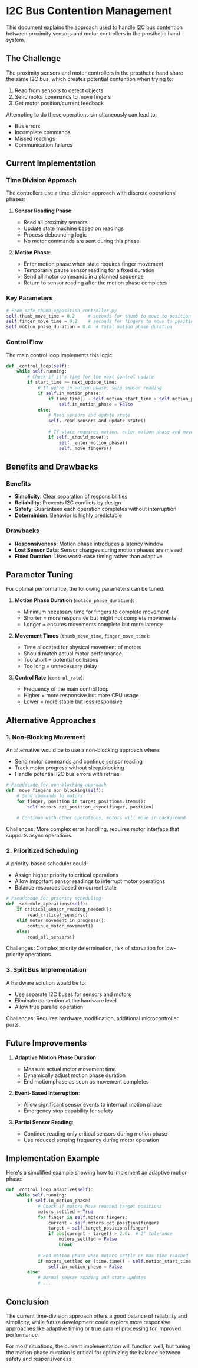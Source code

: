 # I2C Bus Contention Management

This document explains the approach used to handle I2C bus contention between proximity sensors and motor controllers in the prosthetic hand system.

## The Challenge

The proximity sensors and motor controllers in the prosthetic hand share the same I2C bus, which creates potential contention when trying to:
1. Read from sensors to detect objects
2. Send motor commands to move fingers
3. Get motor position/current feedback

Attempting to do these operations simultaneously can lead to:
- Bus errors
- Incomplete commands
- Missed readings
- Communication failures

## Current Implementation

### Time Division Approach

The controllers use a time-division approach with discrete operational phases:

1. **Sensor Reading Phase**:
   - Read all proximity sensors
   - Update state machine based on readings
   - Process debouncing logic
   - No motor commands are sent during this phase

2. **Motion Phase**:
   - Enter motion phase when state requires finger movement
   - Temporarily pause sensor reading for a fixed duration
   - Send all motor commands in a planned sequence
   - Return to sensor reading after the motion phase completes

### Key Parameters

```python
# From safe_thumb_opposition_controller.py
self.thumb_move_time = 0.2     # seconds for thumb to move to position
self.finger_move_time = 0.2    # seconds for fingers to move to position
self.motion_phase_duration = 0.4  # Total motion phase duration
```

### Control Flow

The main control loop implements this logic:

```python
def _control_loop(self):
    while self.running:
        # Check if it's time for the next control update
        if start_time >= next_update_time:
            # If we're in motion phase, skip sensor reading
            if self.in_motion_phase:
                if time.time() - self.motion_start_time > self.motion_phase_duration:
                    self.in_motion_phase = False
            else:
                # Read sensors and update state
                self._read_sensors_and_update_state()
                
                # If state requires motion, enter motion phase and move fingers
                if self._should_move():
                    self._enter_motion_phase()
                    self._move_fingers()
```

## Benefits and Drawbacks

### Benefits
- **Simplicity**: Clear separation of responsibilities
- **Reliability**: Prevents I2C conflicts by design
- **Safety**: Guarantees each operation completes without interruption
- **Determinism**: Behavior is highly predictable

### Drawbacks
- **Responsiveness**: Motion phase introduces a latency window
- **Lost Sensor Data**: Sensor changes during motion phases are missed
- **Fixed Duration**: Uses worst-case timing rather than adaptive

## Parameter Tuning

For optimal performance, the following parameters can be tuned:

1. **Motion Phase Duration** (`motion_phase_duration`):
   - Minimum necessary time for fingers to complete movement
   - Shorter = more responsive but might not complete movements
   - Longer = ensures movements complete but more latency

2. **Movement Times** (`thumb_move_time`, `finger_move_time`):
   - Time allocated for physical movement of motors
   - Should match actual motor performance
   - Too short = potential collisions
   - Too long = unnecessary delay

3. **Control Rate** (`control_rate`):
   - Frequency of the main control loop
   - Higher = more responsive but more CPU usage
   - Lower = more stable but less responsive

## Alternative Approaches

### 1. Non-Blocking Movement

An alternative would be to use a non-blocking approach where:
- Send motor commands and continue sensor reading
- Track motor progress without sleep/blocking
- Handle potential I2C bus errors with retries

```python
# Pseudocode for non-blocking approach
def _move_fingers_non_blocking(self):
    # Send commands to motors
    for finger, position in target_positions.items():
        self.motors.set_position_async(finger, position)
    
    # Continue with other operations, motors will move in background
```

Challenges: More complex error handling, requires motor interface that supports async operations.

### 2. Prioritized Scheduling

A priority-based scheduler could:
- Assign higher priority to critical operations
- Allow important sensor readings to interrupt motor operations
- Balance resources based on current state

```python
# Pseudocode for priority scheduling
def _schedule_operations(self):
    if critical_sensor_reading_needed():
        read_critical_sensors()
    elif motor_movement_in_progress():
        continue_motor_movement()
    else:
        read_all_sensors()
```

Challenges: Complex priority determination, risk of starvation for low-priority operations.

### 3. Split Bus Implementation

A hardware solution would be to:
- Use separate I2C buses for sensors and motors
- Eliminate contention at the hardware level
- Allow true parallel operation

Challenges: Requires hardware modification, additional microcontroller ports.

## Future Improvements

1. **Adaptive Motion Phase Duration**:
   - Measure actual motor movement time
   - Dynamically adjust motion phase duration
   - End motion phase as soon as movement completes

2. **Event-Based Interruption**:
   - Allow significant sensor events to interrupt motion phase
   - Emergency stop capability for safety

3. **Partial Sensor Reading**:
   - Continue reading only critical sensors during motion phase
   - Use reduced sensing frequency during motor operation

## Implementation Example

Here's a simplified example showing how to implement an adaptive motion phase:

```python
def _control_loop_adaptive(self):
    while self.running:
        if self.in_motion_phase:
            # Check if motors have reached target positions
            motors_settled = True
            for finger in self.motors.fingers:
                current = self.motors.get_position(finger)
                target = self.target_positions[finger]
                if abs(current - target) > 2.0:  # 2° tolerance
                    motors_settled = False
                    break
                    
            # End motion phase when motors settle or max time reached
            if motors_settled or (time.time() - self.motion_start_time > self.max_motion_duration):
                self.in_motion_phase = False
        else:
            # Normal sensor reading and state updates
            # ...
```

## Conclusion

The current time-division approach offers a good balance of reliability and simplicity, while future development could explore more responsive approaches like adaptive timing or true parallel processing for improved performance.

For most situations, the current implementation will function well, but tuning the motion phase duration is critical for optimizing the balance between safety and responsiveness.
